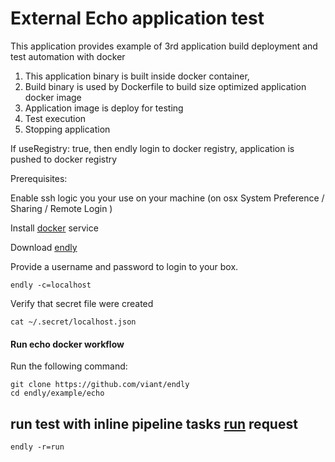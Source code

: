 # External Echo application test 

This application provides example of 3rd application build deployment and test automation with docker


1) This application binary is built inside docker container,
2) Build  binary is used by Dockerfile to build size optimized application docker image
3) Application image is deploy for testing
4) Test execution
5) Stopping application

If useRegistry: true, then endly login to docker registry, application is pushed to docker registry


Prerequisites:

Enable ssh logic you your use on your machine (on osx System Preference / Sharing / Remote Login )
 
Install [docker](https://docs.docker.com/engine/installation/) service

Download [endly](https://github.com/viant/endly/releases/)

Provide a username and password to login to your box.
```text
endly -c=localhost
```

Verify that secret file were created
```text
cat ~/.secret/localhost.json
```


#### Run echo docker workflow

Run the following command:

```text
git clone https://github.com/viant/endly
cd endly/example/echo
```

## run test with inline pipeline tasks [run](endly/run.yaml) request
```text
endly -r=run
```

